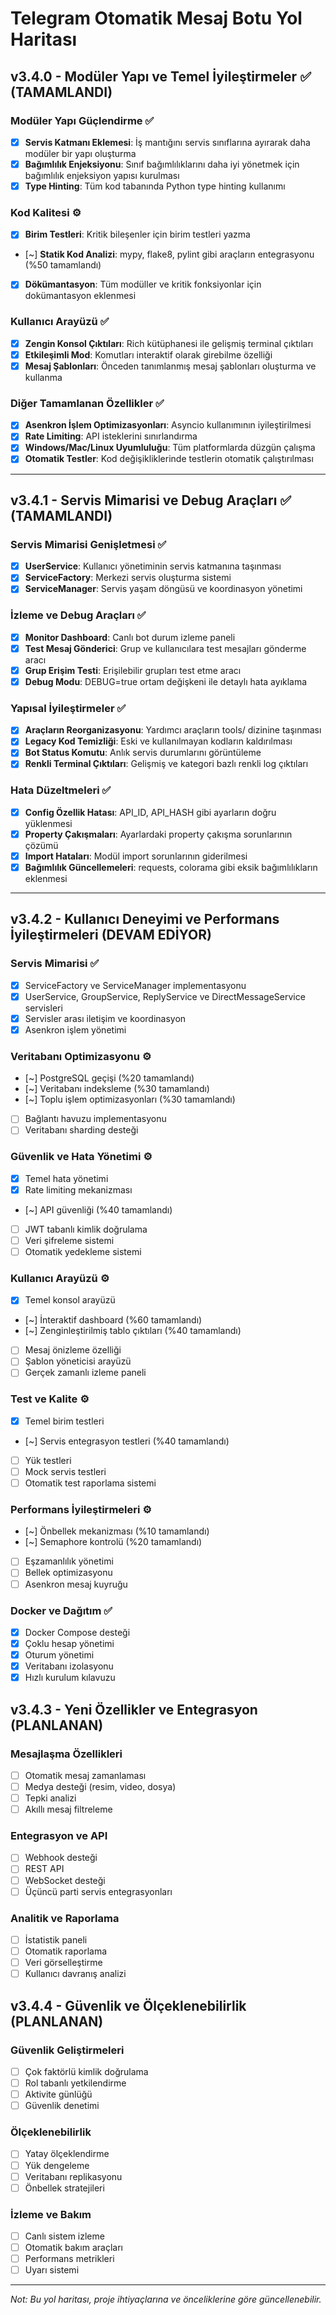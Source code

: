 # Telegram Otomatik Mesaj Botu Yol Haritası

## v3.4.0 - Modüler Yapı ve Temel İyileştirmeler ✅ (TAMAMLANDI)

### Modüler Yapı Güçlendirme ✅
- [x] **Servis Katmanı Eklemesi**: İş mantığını servis sınıflarına ayırarak daha modüler bir yapı oluşturma
- [x] **Bağımlılık Enjeksiyonu**: Sınıf bağımlılıklarını daha iyi yönetmek için bağımlılık enjeksiyon yapısı kurulması
- [x] **Type Hinting**: Tüm kod tabanında Python type hinting kullanımı

### Kod Kalitesi ⚙️
- [x] **Birim Testleri**: Kritik bileşenler için birim testleri yazma
- [~] **Statik Kod Analizi**: mypy, flake8, pylint gibi araçların entegrasyonu (%50 tamamlandı)
- [x] **Dökümantasyon**: Tüm modüller ve kritik fonksiyonlar için dokümantasyon eklenmesi

### Kullanıcı Arayüzü ✅
- [x] **Zengin Konsol Çıktıları**: Rich kütüphanesi ile gelişmiş terminal çıktıları
- [x] **Etkileşimli Mod**: Komutları interaktif olarak girebilme özelliği
- [x] **Mesaj Şablonları**: Önceden tanımlanmış mesaj şablonları oluşturma ve kullanma

### Diğer Tamamlanan Özellikler ✅
- [x] **Asenkron İşlem Optimizasyonları**: Asyncio kullanımının iyileştirilmesi
- [x] **Rate Limiting**: API isteklerini sınırlandırma
- [x] **Windows/Mac/Linux Uyumluluğu**: Tüm platformlarda düzgün çalışma
- [x] **Otomatik Testler**: Kod değişikliklerinde testlerin otomatik çalıştırılması

---

## v3.4.1 - Servis Mimarisi ve Debug Araçları ✅ (TAMAMLANDI)

### Servis Mimarisi Genişletmesi ✅
- [x] **UserService**: Kullanıcı yönetiminin servis katmanına taşınması
- [x] **ServiceFactory**: Merkezi servis oluşturma sistemi
- [x] **ServiceManager**: Servis yaşam döngüsü ve koordinasyon yönetimi

### İzleme ve Debug Araçları ✅
- [x] **Monitor Dashboard**: Canlı bot durum izleme paneli
- [x] **Test Mesaj Gönderici**: Grup ve kullanıcılara test mesajları gönderme aracı
- [x] **Grup Erişim Testi**: Erişilebilir grupları test etme aracı
- [x] **Debug Modu**: DEBUG=true ortam değişkeni ile detaylı hata ayıklama

### Yapısal İyileştirmeler ✅
- [x] **Araçların Reorganizasyonu**: Yardımcı araçların tools/ dizinine taşınması
- [x] **Legacy Kod Temizliği**: Eski ve kullanılmayan kodların kaldırılması
- [x] **Bot Status Komutu**: Anlık servis durumlarını görüntüleme
- [x] **Renkli Terminal Çıktıları**: Gelişmiş ve kategori bazlı renkli log çıktıları

### Hata Düzeltmeleri ✅
- [x] **Config Özellik Hatası**: API_ID, API_HASH gibi ayarların doğru yüklenmesi
- [x] **Property Çakışmaları**: Ayarlardaki property çakışma sorunlarının çözümü
- [x] **Import Hataları**: Modül import sorunlarının giderilmesi
- [x] **Bağımlılık Güncellemeleri**: requests, colorama gibi eksik bağımlılıkların eklenmesi

---

## v3.4.2 - Kullanıcı Deneyimi ve Performans İyileştirmeleri (DEVAM EDİYOR)

### Servis Mimarisi ✅
- [x] ServiceFactory ve ServiceManager implementasyonu
- [x] UserService, GroupService, ReplyService ve DirectMessageService servisleri
- [x] Servisler arası iletişim ve koordinasyon
- [x] Asenkron işlem yönetimi

### Veritabanı Optimizasyonu ⚙️
- [~] PostgreSQL geçişi (%20 tamamlandı)
- [~] Veritabanı indeksleme (%30 tamamlandı)
- [~] Toplu işlem optimizasyonları (%30 tamamlandı)
- [ ] Bağlantı havuzu implementasyonu
- [ ] Veritabanı sharding desteği

### Güvenlik ve Hata Yönetimi ⚙️
- [x] Temel hata yönetimi
- [x] Rate limiting mekanizması
- [~] API güvenliği (%40 tamamlandı)
- [ ] JWT tabanlı kimlik doğrulama
- [ ] Veri şifreleme sistemi
- [ ] Otomatik yedekleme sistemi

### Kullanıcı Arayüzü ⚙️
- [x] Temel konsol arayüzü
- [~] İnteraktif dashboard (%60 tamamlandı)
- [~] Zenginleştirilmiş tablo çıktıları (%40 tamamlandı)
- [ ] Mesaj önizleme özelliği
- [ ] Şablon yöneticisi arayüzü
- [ ] Gerçek zamanlı izleme paneli

### Test ve Kalite ⚙️
- [x] Temel birim testleri
- [~] Servis entegrasyon testleri (%40 tamamlandı)
- [ ] Yük testleri
- [ ] Mock servis testleri
- [ ] Otomatik test raporlama sistemi

### Performans İyileştirmeleri ⚙️
- [~] Önbellek mekanizması (%10 tamamlandı)
- [~] Semaphore kontrolü (%20 tamamlandı)
- [ ] Eşzamanlılık yönetimi
- [ ] Bellek optimizasyonu
- [ ] Asenkron mesaj kuyruğu

### Docker ve Dağıtım ✅
- [x] Docker Compose desteği
- [x] Çoklu hesap yönetimi
- [x] Oturum yönetimi
- [x] Veritabanı izolasyonu
- [x] Hızlı kurulum kılavuzu

## v3.4.3 - Yeni Özellikler ve Entegrasyon (PLANLANAN)

### Mesajlaşma Özellikleri
- [ ] Otomatik mesaj zamanlaması
- [ ] Medya desteği (resim, video, dosya)
- [ ] Tepki analizi
- [ ] Akıllı mesaj filtreleme

### Entegrasyon ve API
- [ ] Webhook desteği
- [ ] REST API
- [ ] WebSocket desteği
- [ ] Üçüncü parti servis entegrasyonları

### Analitik ve Raporlama
- [ ] İstatistik paneli
- [ ] Otomatik raporlama
- [ ] Veri görselleştirme
- [ ] Kullanıcı davranış analizi

## v3.4.4 - Güvenlik ve Ölçeklenebilirlik (PLANLANAN)

### Güvenlik Geliştirmeleri
- [ ] Çok faktörlü kimlik doğrulama
- [ ] Rol tabanlı yetkilendirme
- [ ] Aktivite günlüğü
- [ ] Güvenlik denetimi

### Ölçeklenebilirlik
- [ ] Yatay ölçeklendirme
- [ ] Yük dengeleme
- [ ] Veritabanı replikasyonu
- [ ] Önbellek stratejileri

### İzleme ve Bakım
- [ ] Canlı sistem izleme
- [ ] Otomatik bakım araçları
- [ ] Performans metrikleri
- [ ] Uyarı sistemi

---

*Not: Bu yol haritası, proje ihtiyaçlarına ve önceliklerine göre güncellenebilir.*
